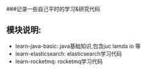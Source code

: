 ###记录一些自己平时的学习&研究代码 

## 模块说明:
- learn-java-basic: java基础知识,包含juc lamda io 等
- learn-elasticsearch: elasticsearch学习代码
- learn-rocketmq: rocketmq学习代码